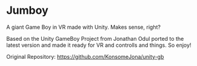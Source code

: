 # Jumboy
A giant Game Boy in VR made with Unity. Makes sense, right?

Based on the Unity GameBoy Project from Jonathan Odul ported to the latest version and made it ready for VR and controlls and things.
So enjoy!

Original Repository: https://github.com/KonsomeJona/unity-gb
